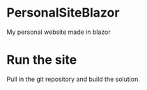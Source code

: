 # PersonalSiteBlazor
My personal website made in blazor

# Run the site
Pull in the git repository and build the solution.